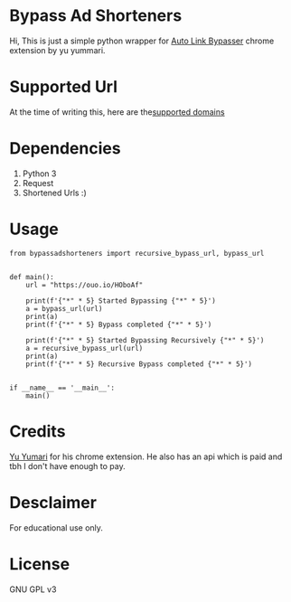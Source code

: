 # Bypass Ad Shorteners

Hi, This is just a simple python wrapper for [Auto Link Bypasser](https://chrome.google.com/webstore/detail/auto-link-bypasser/doiagnjlaingkmdjlbfalakpnphfmnoh) chrome extension by yu yummari.

# Supported Url

At the time of writing this, here are the[supported domains](https://gist.github.com/RohanDebroy/db439cf742950244b200b8a09de68373)

# Dependencies

1. Python 3
2. Request
3. Shortened Urls :)

# Usage

```
from bypassadshorteners import recursive_bypass_url, bypass_url


def main():
    url = "https://ouo.io/HOboAf"

    print(f'{"*" * 5} Started Bypassing {"*" * 5}')
    a = bypass_url(url)
    print(a)
    print(f'{"*" * 5} Bypass completed {"*" * 5}')

    print(f'{"*" * 5} Started Bypassing Recursively {"*" * 5}')
    a = recursive_bypass_url(url)
    print(a)
    print(f'{"*" * 5} Recursive Bypass completed {"*" * 5}')


if __name__ == '__main__':
    main()

```

# Credits

[Yu Yumari](https://yuumari.com/) for his chrome extension. He also has an api which is paid and tbh I don't have enough to pay.

# Desclaimer

For educational use only.

# License

GNU GPL v3
